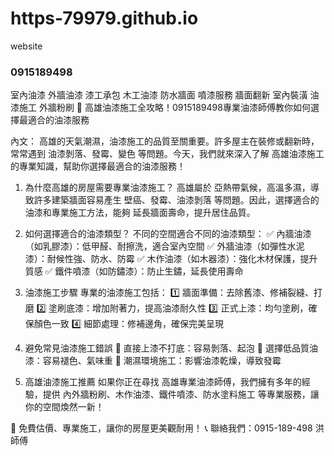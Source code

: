 # https-79979.github.io
website
### 0915189498
室內油漆
外牆油漆
漆工承包
木工油漆
防水牆面
噴漆服務
牆面翻新
室內裝潢
油漆施工
外牆粉刷
🔹 高雄油漆施工全攻略！0915189498專業油漆師傅教你如何選擇最適合的油漆服務

內文：
高雄的天氣潮濕，油漆施工的品質至關重要。許多屋主在裝修或翻新時，常常遇到 油漆剝落、發霉、變色 等問題。今天，我們就來深入了解 高雄油漆施工 的專業知識，幫助你選擇最適合的油漆服務！

1. 為什麼高雄的房屋需要專業油漆施工？
高雄屬於 亞熱帶氣候，高溫多濕，導致許多建築牆面容易產生 壁癌、發霉、油漆剝落 等問題。因此，選擇適合的油漆和專業施工方法，能夠 延長牆面壽命，提升居住品質。

2. 如何選擇適合的油漆類型？
不同的空間適合不同的油漆類型： ✅ 內牆油漆（如乳膠漆）：低甲醛、耐擦洗，適合室內空間
✅ 外牆油漆（如彈性水泥漆）：耐候性強、防水、防霉
✅ 木作油漆（如木器漆）：強化木材保護，提升質感
✅ 鐵件噴漆（如防鏽漆）：防止生鏽，延長使用壽命

3. 油漆施工步驟
專業的油漆施工包括： 1️⃣ 牆面準備：去除舊漆、修補裂縫、打磨
2️⃣ 塗刷底漆：增加附著力，提高油漆耐久性
3️⃣ 正式上漆：均勻塗刷，確保顏色一致
4️⃣ 細節處理：修補邊角，確保完美呈現

4. 避免常見油漆施工錯誤
🚫 直接上漆不打底：容易剝落、起泡
🚫 選擇低品質油漆：容易褪色、氣味重
🚫 潮濕環境施工：影響油漆乾燥，導致發霉

5. 高雄油漆施工推薦
如果你正在尋找 高雄專業油漆師傅，我們擁有多年的經驗，提供 內外牆粉刷、木作油漆、鐵件噴漆、防水塗料施工 等專業服務，讓你的空間煥然一新！

📌 免費估價、專業施工，讓你的房屋更美觀耐用！
📞 聯絡我們：0915-189-498 洪師傅
